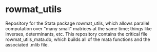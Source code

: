 # rowmat_utils

Repository for the Stata package rowmat_utils, which allows parallel computation over "many small" matrices at the same time; things like inverses, determinants, etc. This repository contains the critical file rowmat_utils_mata.do, which builds all of the mata functions and the associated .mlib file. 
